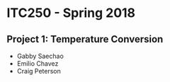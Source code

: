 # ITC250 - Spring 2018
## Project 1: Temperature Conversion

- Gabby Saechao
- Emilio Chavez
- Craig Peterson
